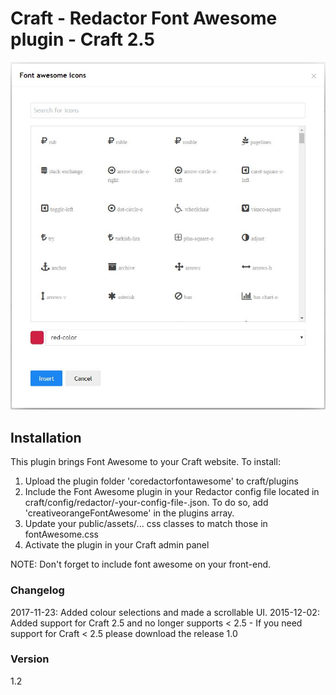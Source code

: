 # Craft - Redactor Font Awesome plugin - Craft 2.5

![Image of Craft Redactor Font Awesome](./coFontAwesomePreview.jpg)

## Installation

This plugin brings Font Awesome to your Craft website. To install:

1. Upload the plugin folder 'coredactorfontawesome' to craft/plugins
2. Include the Font Awesome plugin in your Redactor config file located in craft/config/redactor/-your-config-file-.json. To do so, add 'creativeorangeFontAwesome' in the plugins array.
3. Update your public/assets/... css classes to match those in fontAwesome.css
4. Activate the plugin in your Craft admin panel

NOTE: Don't forget to include font awesome on your front-end. 


### Changelog
2017-11-23: Added colour selections and made a scrollable UI.
2015-12-02: Added support for Craft 2.5 and no longer supports < 2.5 - If you need support for Craft < 2.5 please download the release 1.0

### Version
1.2